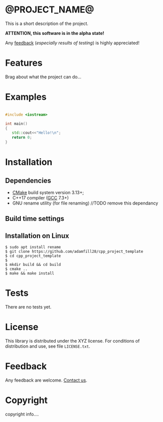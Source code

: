 @PROJECT_NAME@
====================================

This is a short description of the project.

**ATTENTION, this software is in the alpha state!**

Any [feedback][mail] (*especially results of testing*) is highly appreciated!

Features
========

Brag about what the project can do...


Examples
=======

```cpp

#include <iostream>

int main()
{
   std::cout<<"Hello!\n";
   return 0;
}
```

Installation 
==========================

Dependencies
------------

- [CMake] build system version 3.13+;
- C++17 compiler ([GCC] 7.3+)
- GNU rename utility (for file renaming) //TODO remove this dependancy

Build time settings
-------------------


Installation on Linux
---------------------

    $ sudo apt install rename
    $ git clone https://github.com/adamfill28/cpp_project_template
    $ cd cpp_project_template
    $ 
    $ mkdir build && cd build
    $ cmake ..
    $ make && make install


Tests 
==========================

There are no tests yet.

License
=======

This library is distributed under the XYZ license. For conditions of distribution and use,
see file `LICENSE.txt`.

Feedback
========

Any feedback are welcome. [Contact us][mail].

Copyright
=========

copyright info....

[mail]: @EMAIL@

[CMake]: https://cmake.org/
[GCC]: https://gcc.gnu.org/